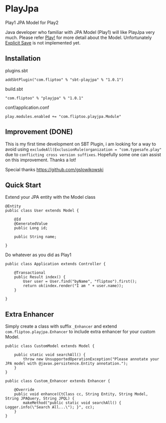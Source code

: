 # PlayJpa
Play1 JPA Model for Play2

Java developer who familiar with JPA Model (Play1) will like PlayJpa very much.
Please refer [Play!](https://www.playframework.com/documentation/1.3.x/jpa#anamefindingFindingobjectsa) for more detail about the Model. Unfortunately [Explicit Save](https://www.playframework.com/documentation/1.3.x/jpa#anamesaveExplicitsavea) is not implemented yet.

## Installation
plugins.sbt
```
addSbtPlugin("com.fliptoo" % "sbt-playjpa" % "1.0.1")
```
build.sbt
```
"com.fliptoo" % "playjpa" % "1.0.1"
```
conf/application.conf
```
play.modules.enabled += "com.fliptoo.playjpa.Module"
```
## Improvement (DONE)
This is my first time development on SBT Plugin, i am looking for a way to avoid using `excludeAll(ExclusionRule(organization = "com.typesafe.play"` due to `conflicting cross version suffixes`. Hopefully some one can assist on this improvement. Thanks a lot!

Special thanks https://github.com/gslowikowski


## Quick Start

Extend your JPA entity with the Model class

```
@Entity
public class User extends Model {

    @Id
    @GeneratedValue
    public Long id;

    public String name;

}
```

Do whatever as you did as Play1
```
public class Application extends Controller {

    @Transactional
    public Result index() {
        User user = User.find("byName", "fliptoo").first();
        return ok(index.render("I am " + user.name));
    }

}
```

## Extra Enhancer

Simply create a class with suffix `_Enhancer` and extend `com.fliptoo.playjpa.Enhancer` to include extra enhancer for your custom Model.
```
public class CustomModel extends Model {

    public static void searchAll() {
        throw new UnsupportedOperationException("Please annotate your JPA model with @javax.persistence.Entity annotation.");
    }
}

public class Custom_Enhancer extends Enhancer {

    @Override
    public void enhance(CtClass cc, String Entity, String Model, String JPAQuery, String JPQL) {
        makeMethod("public static void searchAll() { Logger.info(\"Search All...\"); }", cc);
    }
}
```
